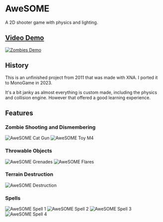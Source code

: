 # AweSOME
A 2D shooter game with physics and lighting.

## [Video Demo](https://www.youtube.com/watch?v=TJma1lAboX8)
[![Zombies Demo](https://img.youtube.com/vi/TJma1lAboX8/0.jpg)](https://www.youtube.com/watch?v=TJma1lAboX8 "Zombies Demo")

## History

This is an unfinished project from 2011 that was made with XNA. I ported it to MonoGame in 2023.

It's a bit janky as almost everything is custom made, including the physics and collision engine. However that offered a good learning experience.

## Features

### Zombie Shooting and Dismembering
![AweSOME Cat Gun](https://github.com/jeanplevesque/AweSOME/assets/39710855/74320838-02ea-4194-9a68-366e645891a8)
![AweSOME Toy M4](https://github.com/jeanplevesque/AweSOME/assets/39710855/1149f350-9d14-4878-9c35-e272ab644494)


### Throwable Objects
![AweSOME Grenades](https://github.com/jeanplevesque/AweSOME/assets/39710855/dbc22200-98e0-42f9-9b61-36614f72d815)
![AweSOME Flares](https://github.com/jeanplevesque/AweSOME/assets/39710855/875d366b-c04a-4338-ac64-da0eaf2190b4)


### Terrain Destruction
![AweSOME Destruction](https://github.com/jeanplevesque/AweSOME/assets/39710855/7edb2e9e-e6a9-4e4e-8b18-a792622761fa)


### Spells
![AweSOME Spell 1](https://github.com/jeanplevesque/AweSOME/assets/39710855/cdfbb932-f687-4519-9442-7b644735b890)
![AweSOME Spell 2](https://github.com/jeanplevesque/AweSOME/assets/39710855/cb35bd03-b81e-4e24-a205-7bc3df4be26a)
![AweSOME Spell 3](https://github.com/jeanplevesque/AweSOME/assets/39710855/64127ff7-4367-4cec-a916-1006585527ed)
![AweSOME Spell 4](https://github.com/jeanplevesque/AweSOME/assets/39710855/e63a0d49-4637-41dd-a4d0-c433058201a7)
